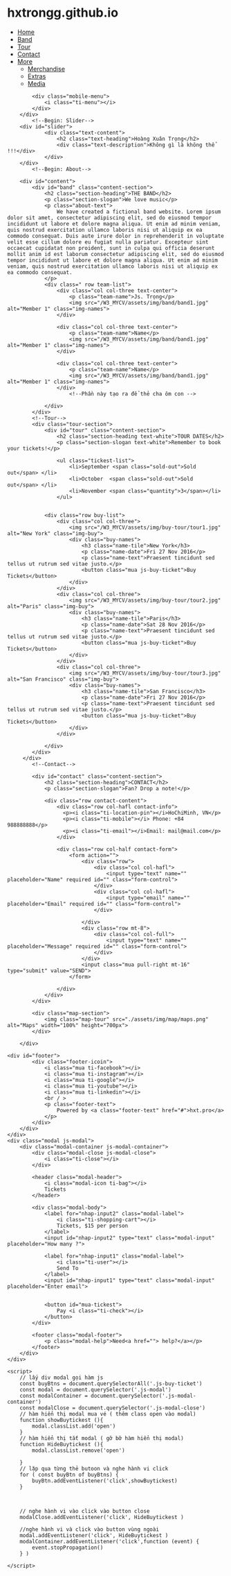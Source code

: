 # hxtrongg.github.io

<!DOCTYPE html>
<html lang="en">
<head>
    <meta charset="UTF-8">
    <meta http-equiv="X-UA-Compatible" content="IE=edge">
    <meta name="viewport" content="width=device-width, initial-scale=1.0">
    <title>THE NGỐ</title>
    <link rel="stylesheet" href="./assets/css/style.css">
    <link rel="stylesheet" href="./assets/css/resposive.css">
    <link rel="stylesheet" href="./assets/font/themify-icons/themify-icons.css">
    <link rel="icon" href="http://xiteena10.wap.sh/images/trng.jpg" type="image/x-icon" />
</head>
<body>
    <div id="main">
        <div id="header">
            <!--Begin: Nav-->
            <ul id="nav">
                <li><a href="#">Home</a></li>
                <li><a href="#band">Band</a></li>
                <li><a href="#tour">Tour</a></li>
                <li><a href="#contact">Contact</a></li>
                <li>
                    <a href="#">
                        More
                        <i class="nav-arrow-dow ti-angle-double-down"></i>
                    </a>
                    <ul class="subnav">
                        <li><a href="">Merchandise</a></li>
                        <li><a href="">Extras</a></li>
                        <li><a href="">Media</a></li>
                    </ul>
                </li>
            </ul>
            <!--Begin: Search-->
            <div class="search-btn">
                <i class="search-icon ti-search"></i>
            </div>

            <div class="mobile-menu">
                <i class="ti-menu"></i>
            </div>
        </div>
            <!--Begin: Slider-->
        <div id="slider">
                <div class="text-content">
                    <h2 class="text-heading">Hoàng Xuân Trọng</h2>
                    <div class="text-description">Không gì là không thể !!!</div>
                </div>
        </div>
            <!--Begin: About-->

        <div id="content">
            <div id="band" class="content-section">
                <h2 class="section-heading">THE BAND</h2>
                <p class="section-slogan">We love music</p>
                <p class="about-text">
                    We have created a fictional band website. Lorem ipsum dolor sit amet, consectetur adipiscing elit, sed do eiusmod tempor incididunt ut labore et dolore magna aliqua. Ut enim ad minim veniam, quis nostrud exercitation ullamco laboris nisi ut aliquip ex ea commodo consequat. Duis aute irure dolor in reprehenderit in voluptate velit esse cillum dolore eu fugiat nulla pariatur. Excepteur sint occaecat cupidatat non proident, sunt in culpa qui officia deserunt mollit anim id est laborum consectetur adipiscing elit, sed do eiusmod tempor incididunt ut labore et dolore magna aliqua. Ut enim ad minim veniam, quis nostrud exercitation ullamco laboris nisi ut aliquip ex ea commodo consequat.
                </p>
                <div class=" row team-list">
                    <div class="col col-three text-center">
                        <p class="team-name">Js. Trọng</p>
                        <img src="/W3_MYCV/assets/img/band/band1.jpg" alt="Member 1" class="img-names">
                    </div>

                    <div class="col col-three text-center">
                        <p class="team-name">Name</p>
                        <img src="/W3_MYCV/assets/img/band/band1.jpg" alt="Member 1" class="img-names">
                    </div>

                    <div class="col col-three text-center">
                        <p class="team-name">Name</p>
                        <img src="/W3_MYCV/assets/img/band/band1.jpg" alt="Member 1" class="img-names">
                    </div>
                        <!--Phần này tạo ra để thẻ cha ôm con -->
                    
                </div>
            </div>
            <!--Tour-->
            <div class="tour-section">
                <div id="tour" class="content-section">
                    <h2 class="section-heading text-white">TOUR DATES</h2>
                    <p class="section-slogan text-white">Remember to book your tickets!</p>
                    
                    <ul class="tickest-list">
                        <li>September <span class="sold-out">Sold out</span> </li>
                        <li>October  <span class="sold-out">Sold out</span> </li>
                        <li>November <span class="quantity">3</span></li>
                    </ul>
                

                <div class="row buy-list">
                    <div class="col col-three">
                        <img src="/W3_MYCV/assets/img/buy-tour/tour1.jpg" alt="New York" class="img-buy">
                        <div class="buy-names">
                            <h3 class="name-tile">New York</h3>
                            <p class="name-date">Fri 27 Nov 2016</p>
                            <p class="name-text">Praesent tincidunt sed tellus ut rutrum sed vitae justo.</p>
                            <button class="mua js-buy-ticket">Buy Tickets</button>
                        </div>
                    </div>
                    <div class="col col-three">
                        <img src="/W3_MYCV/assets/img/buy-tour/tour2.jpg" alt="Paris" class="img-buy">
                        <div class="buy-names">
                            <h3 class="name-tile">Paris</h3>
                            <p class="name-date">Sat 28 Nov 2016</p>
                            <p class="name-text">Praesent tincidunt sed tellus ut rutrum sed vitae justo.</p>
                            <button class="mua js-buy-ticket">Buy Tickets</button>
                        </div>
                    </div>
                    <div class="col col-three">
                        <img src="/W3_MYCV/assets/img/buy-tour/tour3.jpg" alt="San Francisco" class="img-buy">
                        <div class="buy-names">
                            <h3 class="name-tile">San Francisco</h3>
                            <p class="name-date">Fri 27 Nov 2016</p>
                            <p class="name-text">Praesent tincidunt sed tellus ut rutrum sed vitae justo.</p>
                            <button class="mua js-buy-ticket">Buy Tickets</button>
                        </div>
                    </div>
                    
                </div>
            </div>
         </div>
            <!--Contact-->

            <div id="contact" class="content-section">
                <h2 class="section-heading">CONTACT</h2>
                <p class="section-slogan">Fan? Drop a note!</p>

                <div class="row contact-content">
                    <div class="row col-hafl contact-info">
                      <p><i class="ti-location-pin"></i>HoChiMinh, VN</p>
                      <p><i class="ti-mobile"></i> Phone: +84 988888888</p>
                      <p><i class="ti-email"></i>Email: mail@mail.com</p>  
                    </div>
                
                    <div class="row col-half contact-form">
                        <form action="">
                            <div class="row">
                                <div class="col col-hafl">
                                    <input type="text" name=""  placeholder="Name" required id="" class="form-control">
                                </div>
                                <div class="col col-hafl">
                                    <input type="email" name=""  placeholder="Email" required id="" class="form-control">
                                </div>
                                
                            </div>
                            <div class="row mt-8">
                                <div class="col col-full">
                                    <input type="text" name=""  placeholder="Message" required id="" class="form-control">
                                </div>
                            </div>
                            <input class="mua pull-right mt-16" type="submit" value="SEND">
                        </form>
                        
                    </div>
                </div>
            </div>

            <div class="map-section">
                <img class="map-tour" src="./assets/img/map/maps.png" alt="Maps" width="100%" height="700px"> 
            </div>

        </div>

    <div id="footer">
            <div class="footer-icoin">
                <i class="mua ti-facebook"></i>
                <i class="mua ti-instagram"></i>
                <i class="mua ti-google"></i>
                <i class="mua ti-youtube"></i>
                <i class="mua ti-linkedin"></i>
                <br / >
                <p class="footer-text">
                    Powered by <a class="footer-text" href="#">hxt.pro</a>
                </p>
            </div>
        </div>
    </div>
    <div class="modal js-modal">
        <div class="modal-container js-modal-container">
            <div class="modal-close js-modal-close">
                <i class="ti-close"></i>
            </div>

            <header class="modal-header">
                <i class="modal-icon ti-bag"></i>
                Tickets
            </header>

            <div class="modal-body">
                <label for="nhap-input2" class="modal-label">
                    <i class="ti-shopping-cart"></i>
                    Tickets, $15 per person
                </label>
                <input id="nhap-input2" type="text" class="modal-input" placeholder="How many ?">
                
                <label for="nhap-input1" class="modal-label">
                    <i class="ti-user"></i>
                    Send To
                </label>
                <input id="nhap-input1" type="text" class="modal-input" placeholder="Enter email">


                <button id="mua-tickest">
                    Pay <i class="ti-check"></i>
                </button>
            </div>

            <footer class="modal-footer">
                <p class="modal-help">Need<a href=""> help?</a></p>
            </footer>
        </div>
    </div>

    <script>
        // lấy div modal gọi hàm js 
        const buyBtns = document.querySelectorAll('.js-buy-ticket')
        const modal = document.querySelector('.js-modal')
        const modalContainer = document.querySelector('.js-modal-container')
        const modalClose = document.querySelector('.js-modal-close')
        // hàm hiển thị modal mua vé ( thêm class open vào modal)
        function showBuytickest (){
            modal.classList.add('open')
        } 
        // hàm hiển thị tắt modal ( gỡ bỡ hàm hiển thị modal)
        function HideBuytickest (){
            modal.classList.remove('open')

        }
        // lặp qua từng thẻ butoon và nghe hành vi click 
        for ( const buyBtn of buyBtns) {
            buyBtn.addEventListener('click',showBuytickest)
        } 

        

        // nghe hành vi vào click vào button close
        modalClose.addEventListener('click', HideBuytickest )

        //nghe hành vi và click vào button vùng ngoài
        modal.addEventListener('click', HideBuytickest )
        modalContainer.addEventListener('click',function (event) {
            event.stopPropagation()
        } )

    </script>
</body>
</html>
